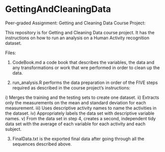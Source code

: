 # GettingAndCleaningData

Peer-graded Assignment: Getting and Cleaning Data Course Project:

This repository is  for Getting and Cleaning Data course project. It has the instructions on how to run an analysis on a Human Activity recognition dataset.

Files:

1) CodeBook.md a code book that describes the variables, the data and any transformations or work that wre performed in order to clean up the data.

2) run_analysis.R performs the data preparation in order of the FIVE steps required as described in the course project’s instructions:

i) Merges the training and the testing sets to create one dataset.
ii) Extracts only the measurements on the mean and standard deviation for each measurement.
iii) Uses descriptive activity names to name the activities in the dataset.
iv) Appropriately labels the data set with descriptive variable names.
v) From the data set in step 4, creates a second, independent tidy data set with the average of each variable for each activity and each subject.

3) FinalData.txt is the exported final data after going through all the sequences described above.
